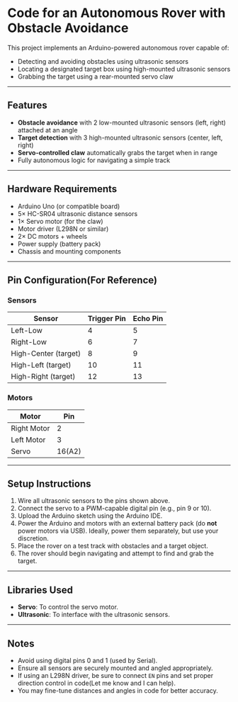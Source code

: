 # Code for an Autonomous Rover with Obstacle Avoidance

This project implements an Arduino-powered autonomous rover capable of:

* Detecting and avoiding obstacles using ultrasonic sensors
* Locating a designated target box using high-mounted ultrasonic sensors
* Grabbing the target using a rear-mounted servo claw

---

## Features

* **Obstacle avoidance** with 2 low-mounted ultrasonic sensors (left, right) attached at an angle
* **Target detection** with 3 high-mounted ultrasonic sensors (center, left, right)
* **Servo-controlled claw** automatically grabs the target when in range
* Fully autonomous logic for navigating a simple track

---

## Hardware Requirements

* Arduino Uno (or compatible board)
* 5× HC-SR04 ultrasonic distance sensors
* 1× Servo motor (for the claw)
* Motor driver (L298N or similar)
* 2× DC motors + wheels
* Power supply (battery pack)
* Chassis and mounting components

---

## Pin Configuration(For Reference)

### Sensors

| Sensor               | Trigger Pin | Echo Pin |
| -------------------- | ----------- | -------- |
| Left-Low             | 4           | 5        |
| Right-Low            | 6           | 7        |
| High-Center (target) | 8           | 9        |
| High-Left (target)   | 10          | 11       |
| High-Right (target)  | 12          | 13       |

### Motors

| Motor       | Pin     | 
| ----------- | ------- | 
| Right Motor | 2       |
| Left Motor  | 3       |
| Servo       | 16(A2)  |


---

## Setup Instructions

1. Wire all ultrasonic sensors to the pins shown above.
2. Connect the servo to a PWM-capable digital pin (e.g., pin 9 or 10).
3. Upload the Arduino sketch using the Arduino IDE.
4. Power the Arduino and motors with an external battery pack (do **not** power motors via USB). Ideally, power them separately, but use your discretion. 
5. Place the rover on a test track with obstacles and a target object.
6. The rover should begin navigating and attempt to find and grab the target.

---

## Libraries Used
- **Servo**: To control the servo motor.
- **Ultrasonic**: To interface with the ultrasonic sensors.

---

## Notes

* Avoid using digital pins 0 and 1 (used by Serial).
* Ensure all sensors are securely mounted and angled appropriately.
* If using an L298N driver, be sure to connect `EN` pins and set proper direction control in code(Let me know and I can help).
* You may fine-tune distances and angles in code for better accuracy.
